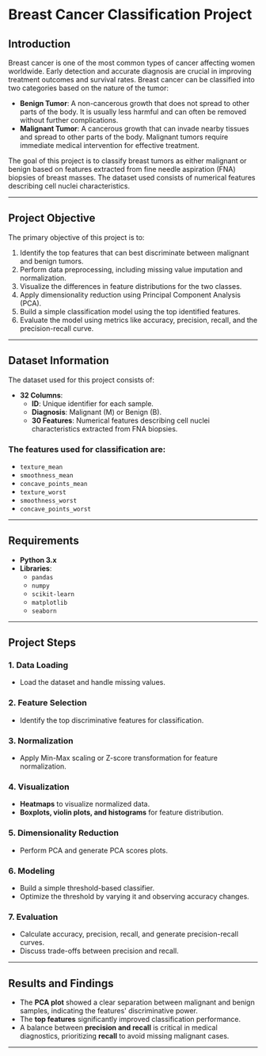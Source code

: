 # Breast Cancer Classification Project

## Introduction

Breast cancer is one of the most common types of cancer affecting women worldwide. Early detection and accurate diagnosis are crucial in improving treatment outcomes and survival rates. Breast cancer can be classified into two categories based on the nature of the tumor:

- **Benign Tumor**: A non-cancerous growth that does not spread to other parts of the body. It is usually less harmful and can often be removed without further complications.
- **Malignant Tumor**: A cancerous growth that can invade nearby tissues and spread to other parts of the body. Malignant tumors require immediate medical intervention for effective treatment.

The goal of this project is to classify breast tumors as either malignant or benign based on features extracted from fine needle aspiration (FNA) biopsies of breast masses. The dataset used consists of numerical features describing cell nuclei characteristics.

---

## Project Objective

The primary objective of this project is to:

1. Identify the top features that can best discriminate between malignant and benign tumors.
2. Perform data preprocessing, including missing value imputation and normalization.
3. Visualize the differences in feature distributions for the two classes.
4. Apply dimensionality reduction using Principal Component Analysis (PCA).
5. Build a simple classification model using the top identified features.
6. Evaluate the model using metrics like accuracy, precision, recall, and the precision-recall curve.

---

## Dataset Information

The dataset used for this project consists of:

- **32 Columns**:
  - **ID**: Unique identifier for each sample.
  - **Diagnosis**: Malignant (M) or Benign (B).
  - **30 Features**: Numerical features describing cell nuclei characteristics extracted from FNA biopsies.

### The features used for classification are:

- `texture_mean`
- `smoothness_mean`
- `concave_points_mean`
- `texture_worst`
- `smoothness_worst`
- `concave_points_worst`

---

## Requirements

- **Python 3.x**
- **Libraries**:
  - `pandas`
  - `numpy`
  - `scikit-learn`
  - `matplotlib`
  - `seaborn`

---

## Project Steps

### 1. Data Loading
- Load the dataset and handle missing values.

### 2. Feature Selection
- Identify the top discriminative features for classification.

### 3. Normalization
- Apply Min-Max scaling or Z-score transformation for feature normalization.

### 4. Visualization
- **Heatmaps** to visualize normalized data.
- **Boxplots, violin plots, and histograms** for feature distribution.

### 5. Dimensionality Reduction
- Perform PCA and generate PCA scores plots.

### 6. Modeling
- Build a simple threshold-based classifier.
- Optimize the threshold by varying it and observing accuracy changes.

### 7. Evaluation
- Calculate accuracy, precision, recall, and generate precision-recall curves.
- Discuss trade-offs between precision and recall.

---

## Results and Findings

- The **PCA plot** showed a clear separation between malignant and benign samples, indicating the features' discriminative power.
- The **top features** significantly improved classification performance.
- A balance between **precision and recall** is critical in medical diagnostics, prioritizing **recall** to avoid missing malignant cases.

---
